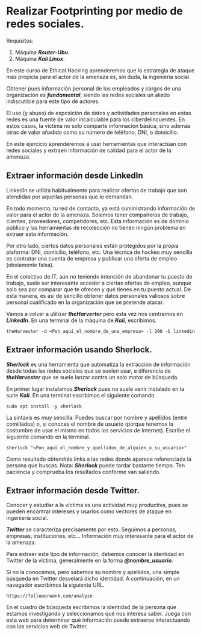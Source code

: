 # Realizar Footprinting por medio de redes sociales.

Requisitos:
1. Máquina ***Router-Ubu***.
2. Máquina ***Kali Linux***.

En este curso de Ethical Hacking aprenderemos que la estrategia de ataque más propicia para el actor de la amenaza es, sin duda, la ingeniería social.

Obtener pues información personal de los empleados y cargos de una organización es ***fundamental***, siendo las redes sociales un aliado indiscutible para este tipo de actores.

El uso (y abuso) de exposición de datos y actividades personales en estas redes es una fuente de valor incalculable para los ciberdelincuentes. En estos casos, la víctima no solo comparte información básica, sino además otras de valor añadido como su número de teléfono, DNI, o domicilio.

En este ejercicio aprenderemos a usar herramientas que interactúan con redes sociales y extraen información de calidad para el actor de la amenaza.


## Extraer información desde LinkedIn

LinkedIn se utiliza habitualmente para realizar ofertas de trabajo que son atendidas por aquellas personas que lo demandan.

En todo momento, tu red de contacto, ya está suministrando información de valor para el actor de la amenaza. Solemos tener compañeros de trabajo, clientes, proveedores, competidores, etc. Esta información es de dominio público y las herramientas de recolección no tienen ningún problema en extraer esta información.

Por otro lado, ciertos datos personales están protegidos por la propia plaforma: DNI, domicilio, teléfono, etc. Una técnica de hackeo muy sencilla es contratar una cuenta de empresa y publicar una oferta de empleo (obviamente falsa). 

En el colectivo de IT, aún no teniendo intención de abandonar tu puesto de trabajo, suele ser interesante acceder a ciertas ofertas de empleo, aunque solo sea por comparar que te ofrecen y qué tienes en tu puesto actual. De esta manera, es así de sencillo obtener datos personales valiosos sobre personal cualificado en la organización que se pretende atacar.

Vamos a volver a utilizar ***theHarverter*** pero esta vez nos centramos en ***LinkedIn***. En una terminal de la máquina de ***Kali***, escribimos.
```
theHarvester -d <Pon_aquí_el_nombre_de_una_empresa> -l 200 -b linkedin
```

## Extraer información usando Sherlock.

***Sherlock*** es una herramienta que automatiza la extracción de información desde todas las redes sociales que se suelen usar, a diferencia de ***theHarvester*** que se suele lanzar contra un solo motor de búsqueda.

En primer lugar instalamos ***Sherlock*** pues no suele venir instalado en la suite ***Kali***. En una terminal escribimos el siguiente comando.
```
sudo apt install -y sherlock
```

La sintaxis es muy sencilla. Puedes buscar por nombre y apellidos (entre comillados) o, si conoces el nombre de usuario (porque tenemos la costumbre de usar el mismo en todos los servicios de Internet). Escribe el siguiente comando en la terminal.
```
sherlock "<Pon_aquí_el_nombre_y_apellidos_de_alguien_o_su_usuario>"
```

Como resultado obtendrás links a las redes donde aparece referenciada la persona que buscas.
Nota: ***Sherlock*** puede tardar bastante tiempo. Ten paciencia y comprueba los resultados conforme van saliendo.


## Extraer información desde Twitter.

Conocer y estudiar a la víctima es una actividad muy productiva, pues se pueden encontrar intereses y usarlos como vectores de ataque en ingeniería social.

***Twitter*** se caracteriza precisamente por esto. Seguimos a personas, empresas, instituciones, etc... Información muy interesante para el actor de la amenaza. 

Para extraer este tipo de información, debemos conocer la identidad en Twitter de la víctima, generalmente en la forma ***@nombre_usuario***. 

Si no la conocemos, pero sabemos su nombre y apellidos, una simple búsqueda en Twitter desvelará dicho identidad. A continuación, en un navegador escribimos la siguiente URL.
```
https://followerwonk.com/analyze
```

En el cuadro de búsqueda escribimos la identidad de la persona que estamos investigando y seleccionamos qué nos interesa saber. Juega con esta web para determinar qué información puede extraerse interactuando con los servicios web de Twitter.


